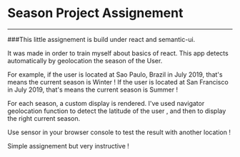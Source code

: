 # Season Project Assignement

----


###This little assignement is build under react and semantic-ui.

It was made in order to train myself about basics of react. 
This app detects automatically by geolocation the season of the User. 

For example, if the user is located at Sao Paulo, Brazil in July 2019, that's means the current season is Winter ! 
If the user is located at San Francisco in July 2019, that's means the current season is Summer !

For each season, a custom display is rendered.
I've used navigator geolocation function to detect the latitude of the user , and then to display the right current season.

Use sensor in your browser console to test the result with another location !

Simple assignement but very instructive !
